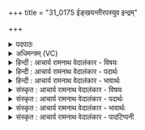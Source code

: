+++
title = "31_0175 ईङ्खयन्तीरपस्युव इन्द्रम्"

+++
<details><summary>पदपाठः</summary>

ई꣣ङ्ख꣡य꣢न्तीः। अ꣣पस्यु꣡वः꣢। इ꣡न्द्र꣢꣯म्। जा꣣त꣢म्। उ꣡प꣢꣯। आ꣣सते। वन्वाना꣡सः꣢। सु꣣वी꣡र्य꣢म्। सु꣣। वी꣡र्य꣢꣯म्। १७५।
</details>

<details><summary>अधिमन्त्रम् (VC)</summary>

- इन्द्रः
- देवजामयः इन्द्रमातरः
- गायत्री
- षड्जः
- ऐन्द्रं काण्डम्
</details>

<details><summary>हिन्दी : आचार्य रामनाथ वेदालंकार - विषयः</summary>

प्रथमः—मन्त्र में परमेश्वर की उपासना और राजा के अभिनन्दन का वर्णन है।
</details>

<details><summary>हिन्दी : आचार्य रामनाथ वेदालंकार - पदार्थः</summary>

पदार्थान्वयभाषाः -  (ईङ्खयन्तीः) हर्ष से उछलती हुई, (अपस्युवः) कर्म करने की अभिलाषावाली प्रजाएँ (सुवीर्यम्) श्रेष्ठ वीर्य से युक्त ऐश्वर्य की (वन्वानासः) चाहना या याचना करती हुईं (जातम् इन्द्रम्) हृदय में प्रादुर्भूत परमेश्वर की (उपासते) उपासना करती हैं, अथवा (जातम् इन्द्रम्) निर्वाचित तथा अभिषिक्त राजा का (उपासते) अभिनन्दन व सेवन करती हैं ॥१॥ इस मन्त्र में अर्थश्लेषालङ्कार है ॥१॥
</details>

<details><summary>हिन्दी : आचार्य रामनाथ वेदालंकार - भावार्थः</summary>

भावार्थभाषाः -  राष्ट्र की प्रजाएँ ऐश्वर्य-प्राप्ति के लिए जैसे राजा का सेवन करती हैं, वैसे ही उन्हें भौतिक तथा आध्यात्मिक सम्पत्ति की प्राप्ति के लिए परमेश्वर की उपासना करनी चाहिए ॥१॥
</details>

<details><summary>संस्कृत : आचार्य रामनाथ वेदालंकार - विषयः</summary>

तत्राद्ये मन्त्रे इन्द्रनाम्ना परमेश्वरस्योपासनां नृपस्य चाभिनन्दनं वर्ण्यते।
</details>

<details><summary>संस्कृत : आचार्य रामनाथ वेदालंकार - पदार्थः</summary>

पदार्थान्वयभाषाः -  (ईङ्खयन्तीः२) हर्षेण उत्प्लवन्त्यः। ईखि गतौ भ्वादिः। ईङ्खते गतिकर्मा। निघं०। २।१४। वेदे चुरादिरपि। शतरि स्त्रियां जसि रूपम्। ईङ्खयन्त्यः इति प्राप्ते वा छन्दसि। अ० ६।१।१०६ इति नियमेन पूर्वसवर्णदीर्घः। अत एव (अपस्युवः) अपांसि कर्माणि आत्मनः कामयमानाः प्रजाः। अपस् इति कर्मनाम। निघं० २।१। ततः क्यचि क्याच्छन्दसि अ० ३।२।१६० इति उ प्रत्ययः। (सुवीर्यम्) श्रेष्ठवीर्योपेतमैश्वर्यम्। शोभनं वीर्यं यत्र तादृशमिति बहुव्रीहौ वीरवीर्यौ च। अ० ६।२।१२० इत्युत्तरपदस्याद्युदात्तत्वम्। (वन्वानासः) इच्छन्त्यः याचमानाः वा सत्यः। वनोतिः इच्छतिकर्मा। निघं० २।६। वनु याचने वा। ततः शानच्। जसि आज्जसेरसुक्। अ० ७।१।५० इत्यसुगागमः। (जातम् इन्द्रम्) हृदये प्रादुर्भूतं परमेश्वरम् निर्वाचितम् अभिषिक्तं च राजानं वा (उपासते) उपस्थानेन अभिनन्दन्ति, स्वागतं ब्रुवन्ति, सेवन्ते वा ॥१॥ अत्र अर्थश्लेषालङ्कारः ॥१॥
</details>

<details><summary>संस्कृत : आचार्य रामनाथ वेदालंकार - भावार्थः</summary>

भावार्थभाषाः -  यथा राष्ट्रस्य प्रजाभिरैश्वर्यप्राप्तये राजा सेव्यते, तथैव भौतिकाध्यात्मिकसम्पत्प्राप्तये परमेश्वर उपासनीयः ॥१॥
</details>

<details><summary>संस्कृत : आचार्य रामनाथ वेदालंकार - पादटिप्पनी</summary>

टिप्पणी:   १. ऋ० १०।१५३।१, अथ० २०।९३।४। २. ईङ्खयन्त्यः गच्छन्त्यः—इति वि०। प्रेरयन्त्यः इन्द्रम् इतस्ततः चालयन्त्यः—इति भ०। गच्छन्त्यः स्तुत्यादिभिः इन्द्रं प्राप्नुवन्त्यः—इति सा०।
</details>